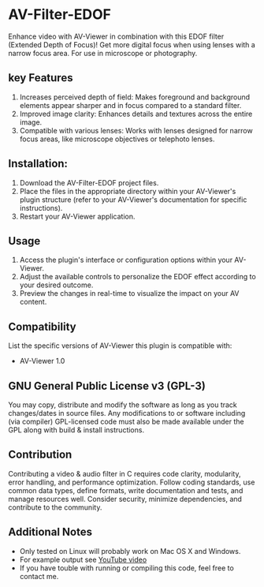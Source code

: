 # AV-Filter-EDOF

Enhance video with AV-Viewer in combination with this EDOF filter (Extended Depth of Focus)! Get more digital focus when using lenses with a narrow focus area. For use in microscope or photography.

## key Features

1. Increases perceived depth of field: Makes foreground and background elements appear sharper and in focus compared to a standard filter.
2. Improved image clarity: Enhances details and textures across the entire image.
3. Compatible with various lenses: Works with lenses designed for narrow focus areas, like microscope objectives or telephoto lenses.

## Installation:

1. Download the AV-Filter-EDOF project files.
2. Place the files in the appropriate directory within your AV-Viewer's plugin structure (refer to your AV-Viewer's documentation for specific instructions).
3. Restart your AV-Viewer application.

## Usage

1. Access the plugin's interface or configuration options within your AV-Viewer.
2. Adjust the available controls to personalize the EDOF effect according to your desired outcome.
3. Preview the changes in real-time to visualize the impact on your AV content.

## Compatibility

List the specific versions of AV-Viewer this plugin is compatible with:

* AV-Viewer 1.0

## GNU General Public License v3 (GPL-3)

You may copy, distribute and modify the software as long as you track changes/dates in source files. Any modifications to or software including (via compiler) GPL-licensed code must also be made available under the GPL along with build & install instructions.

## Contribution

Contributing a video & audio filter in C requires code clarity, modularity, error handling, and performance optimization. Follow coding standards, use common data types, define formats, write documentation and tests, and manage resources well. Consider security, minimize dependencies, and contribute to the community.

## Additional Notes

* Only tested on Linux will probably work on Mac OS X and Windows.
* For example output see [YouTube video](https://youtu.be/NCdL2Mem2B8?si=EqnxtUDK32lWdCPd)
* If you have touble with running or compiling this code, feel free to contact me.
